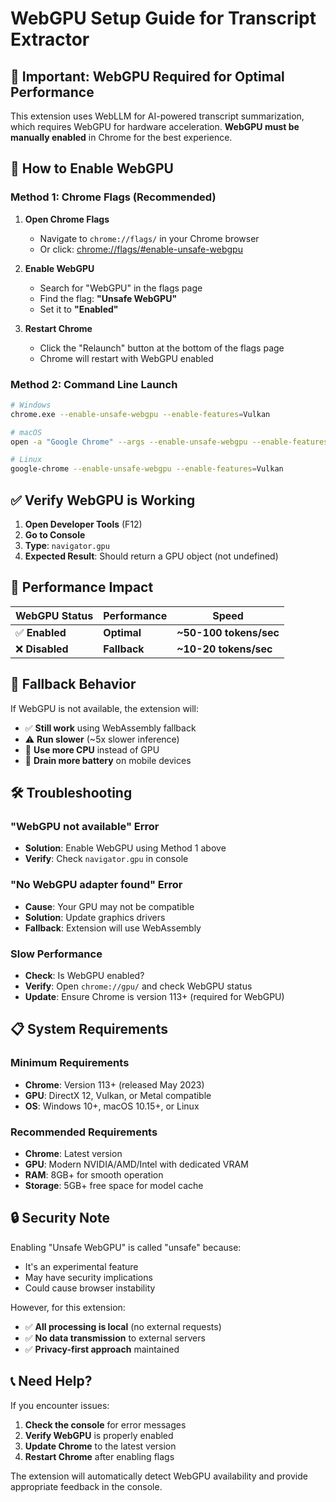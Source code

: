 # WebGPU Setup Guide for Transcript Extractor

## 🚨 Important: WebGPU Required for Optimal Performance

This extension uses WebLLM for AI-powered transcript summarization, which requires WebGPU for hardware acceleration. **WebGPU must be manually enabled** in Chrome for the best experience.

## 🔧 How to Enable WebGPU

### Method 1: Chrome Flags (Recommended)

1. **Open Chrome Flags**
   - Navigate to `chrome://flags/` in your Chrome browser
   - Or click: [chrome://flags/#enable-unsafe-webgpu](chrome://flags/#enable-unsafe-webgpu)

2. **Enable WebGPU**
   - Search for "WebGPU" in the flags page
   - Find the flag: **"Unsafe WebGPU"**
   - Set it to **"Enabled"**

3. **Restart Chrome**
   - Click the "Relaunch" button at the bottom of the flags page
   - Chrome will restart with WebGPU enabled

### Method 2: Command Line Launch

```bash
# Windows
chrome.exe --enable-unsafe-webgpu --enable-features=Vulkan

# macOS
open -a "Google Chrome" --args --enable-unsafe-webgpu --enable-features=Vulkan

# Linux
google-chrome --enable-unsafe-webgpu --enable-features=Vulkan
```

## ✅ Verify WebGPU is Working

1. **Open Developer Tools** (F12)
2. **Go to Console**
3. **Type**: `navigator.gpu`
4. **Expected Result**: Should return a GPU object (not undefined)

## 🚀 Performance Impact

| WebGPU Status | Performance | Speed |
|---------------|-------------|-------|
| ✅ **Enabled** | **Optimal** | **~50-100 tokens/sec** |
| ❌ **Disabled** | **Fallback** | **~10-20 tokens/sec** |

## 🔄 Fallback Behavior

If WebGPU is not available, the extension will:
- ✅ **Still work** using WebAssembly fallback
- ⚠️ **Run slower** (~5x slower inference)
- 📱 **Use more CPU** instead of GPU
- 🔋 **Drain more battery** on mobile devices

## 🛠️ Troubleshooting

### "WebGPU not available" Error
- **Solution**: Enable WebGPU using Method 1 above
- **Verify**: Check `navigator.gpu` in console

### "No WebGPU adapter found" Error
- **Cause**: Your GPU may not be compatible
- **Solution**: Update graphics drivers
- **Fallback**: Extension will use WebAssembly

### Slow Performance
- **Check**: Is WebGPU enabled?
- **Verify**: Open `chrome://gpu/` and check WebGPU status
- **Update**: Ensure Chrome is version 113+ (required for WebGPU)

## 📋 System Requirements

### Minimum Requirements
- **Chrome**: Version 113+ (released May 2023)
- **GPU**: DirectX 12, Vulkan, or Metal compatible
- **OS**: Windows 10+, macOS 10.15+, or Linux

### Recommended Requirements
- **Chrome**: Latest version
- **GPU**: Modern NVIDIA/AMD/Intel with dedicated VRAM
- **RAM**: 8GB+ for smooth operation
- **Storage**: 5GB+ free space for model cache

## 🔒 Security Note

Enabling "Unsafe WebGPU" is called "unsafe" because:
- It's an experimental feature
- May have security implications
- Could cause browser instability

However, for this extension:
- ✅ **All processing is local** (no external requests)
- ✅ **No data transmission** to external servers
- ✅ **Privacy-first approach** maintained

## 📞 Need Help?

If you encounter issues:
1. **Check the console** for error messages
2. **Verify WebGPU** is properly enabled
3. **Update Chrome** to the latest version
4. **Restart Chrome** after enabling flags

The extension will automatically detect WebGPU availability and provide appropriate feedback in the console.
